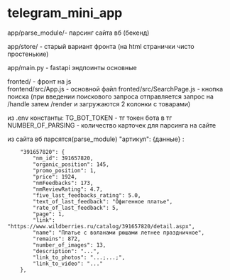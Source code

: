 # telegram_mini_app

app/parse_module/- парсинг сайта вб (бекенд)

app/store/ - старый вариант фронта (на html странички чисто простенькие)

app/main.py - fastapi эндпоинты основные

fronted/ - фронт на js  
frontend/src/App.js  - основной файл
fronted/src/SearchPage.js - кнопка поиска (при введении поискового запроса отправляется запрос на /handle затем /render и загружаются 2 колонки с товарами)

из .env константы:
TG_BOT_TOKEN - тг токен бота в тг 
NUMBER_OF_PARSING - количество карточек для парсинга на сайте


из сайта вб парсятся(parse_module) "артикул": {данные} :

```
    "391657820": {
        "nm_id": 391657820,
        "organic_position": 145,
        "promo_position": 1,
        "price": 1924,
        "nmFeedbacks": 173,
        "nmReviewRating": 4.7,
        "five_last_feedbacks_rating": 5.0,
        "text_of_last_feedback": "Офигенное платье",
        "rate_of_last_feedback": 5,
        "page": 1,
        "link": "https://www.wildberries.ru/catalog/391657820/detail.aspx",
        "name": "Платье с воланами рюшами летнее праздничное",
        "remains": 872,
        "number_of_images": 13,
        "description": "...",
        "link_to_photos": "...;...;",
        "link_to_video": "..."
    },
```